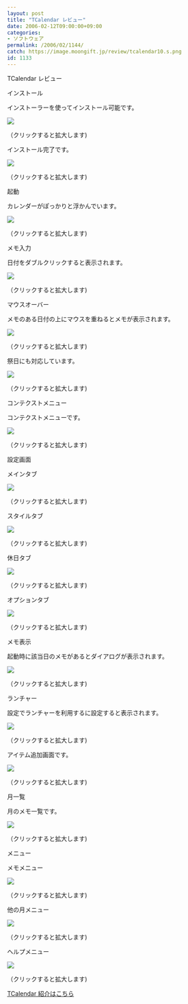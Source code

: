 ```yaml
---
layout: post
title: "TCalendar レビュー"
date: 2006-02-12T09:00:00+09:00
categories:
- ソフトウェア
permalink: /2006/02/1144/
catch: https://image.moongift.jp/review/tcalendar10.s.png
id: 1133
---
```

TCalendar レビュー  
<!--more-->

インストール

  

インストーラーを使ってインストール可能です。

  

[![](https://image.moongift.jp/review/tcalendar1.s.png)](https://image.moongift.jp/review/tcalendar1.png)  
  
（クリックすると拡大します)

  

インストール完了です。

  

[![](https://image.moongift.jp/review/tcalendar2.s.png)](https://image.moongift.jp/review/tcalendar2.png)  
  
（クリックすると拡大します)

  

起動

  

カレンダーがぽっかりと浮かんでいます。

  

[![](https://image.moongift.jp/review/tcalendar3.s.png)](https://image.moongift.jp/review/tcalendar3.png)  
  
（クリックすると拡大します)

  

メモ入力

  

日付をダブルクリックすると表示されます。

  

[![](https://image.moongift.jp/review/tcalendar4.s.png)](https://image.moongift.jp/review/tcalendar4.png)  
  
（クリックすると拡大します)

  

マウスオーバー

  

メモのある日付の上にマウスを重ねるとメモが表示されます。

  

[![](https://image.moongift.jp/review/tcalendar5.s.png)](https://image.moongift.jp/review/tcalendar5.png)  
  
（クリックすると拡大します)

  

祭日にも対応しています。

  

[![](https://image.moongift.jp/review/tcalendar6.s.png)](https://image.moongift.jp/review/tcalendar6.png)  
  
（クリックすると拡大します)

  

コンテクストメニュー

  

コンテクストメニューです。

  

[![](https://image.moongift.jp/review/tcalendar7.s.png)](https://image.moongift.jp/review/tcalendar7.png)  
  
（クリックすると拡大します)

  

設定画面

  

メインタブ

  

[![](https://image.moongift.jp/review/tcalendar8.s.png)](https://image.moongift.jp/review/tcalendar8.png)  
  
（クリックすると拡大します)

  

スタイルタブ

  

[![](https://image.moongift.jp/review/tcalendar9.s.png)](https://image.moongift.jp/review/tcalendar9.png)  
  
（クリックすると拡大します)

  

休日タブ

  

[![](https://image.moongift.jp/review/tcalendar10.s.png)](https://image.moongift.jp/review/tcalendar10.png)  
  
（クリックすると拡大します)

  

オプションタブ

  

[![](https://image.moongift.jp/review/tcalendar11.s.png)](https://image.moongift.jp/review/tcalendar11.png)  
  
（クリックすると拡大します)

  

メモ表示

  

起動時に該当日のメモがあるとダイアログが表示されます。

  

[![](https://image.moongift.jp/review/tcalendar12.s.png)](https://image.moongift.jp/review/tcalendar12.png)  
  
（クリックすると拡大します)

  

ランチャー

  

設定でランチャーを利用するに設定すると表示されます。

  

[![](https://image.moongift.jp/review/tcalendar13.s.png)](https://image.moongift.jp/review/tcalendar13.png)  
  
（クリックすると拡大します)

  

アイテム追加画面です。

  

[![](https://image.moongift.jp/review/tcalendar14.s.png)](https://image.moongift.jp/review/tcalendar14.png)  
  
（クリックすると拡大します)

  

月一覧

  

月のメモ一覧です。

  

[![](https://image.moongift.jp/review/tcalendar15.s.png)](https://image.moongift.jp/review/tcalendar15.png)  
  
（クリックすると拡大します)

  

メニュー

  

メモメニュー

  

[![](https://image.moongift.jp/review/tcalendar16.s.png)](https://image.moongift.jp/review/tcalendar16.png)  
  
（クリックすると拡大します)

  

他の月メニュー

  

[![](https://image.moongift.jp/review/tcalendar17.s.png)](https://image.moongift.jp/review/tcalendar17.png)  
  
（クリックすると拡大します)

  

ヘルプメニュー

  

[![](https://image.moongift.jp/review/tcalendar18.s.png)](https://image.moongift.jp/review/tcalendar18.png)  
  
（クリックすると拡大します)

  

[TCalendar 紹介はこちら](http://oss.moongift.jp/intro/i-1129.html)

